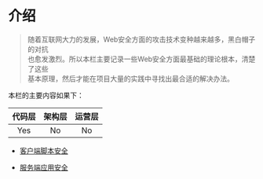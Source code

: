 # 介绍  
>随着互联网大力的发展，Web安全方面的攻击技术变种越来越多，黑白帽子的对抗  
>也愈发激烈。所以本栏主要记录一些Web安全方面最基础的理论根本，清楚了这些    
>基本原理，然后才能在项目大量的实践中寻找出最合适的解决办法。    

本栏的主要内容如果下：

|  代码层   | 架构层  | 运营层  |
|  :----:  | :----:  |  :----:  |
|  Yes |  No  | No |

* [客户端脚本安全](./client.md)

* [服务端应用安全](./server.md)